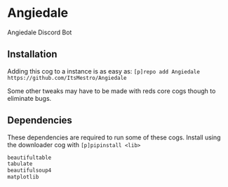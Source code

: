
# Angiedale

Angiedale Discord Bot

## Installation

Adding this cog to a instance is as easy as: `[p]repo add Angiedale https://github.com/ItsMestro/Angiedale`

Some other tweaks may have to be made with reds core cogs though to eliminate bugs.

## Dependencies

These dependencies are required to run some of these cogs. Install using the downloader cog with `[p]pipinstall <lib>`

```py
beautifultable
tabulate
beautifulsoup4
matplotlib
```
